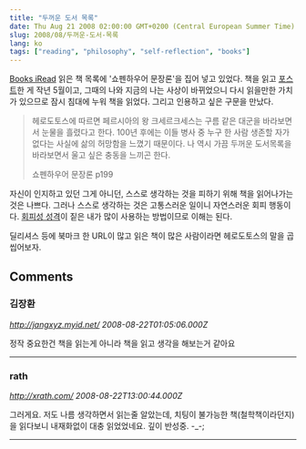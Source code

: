```yaml
---
title: "두꺼운 도서 목록"
date: Thu Aug 21 2008 02:00:00 GMT+0200 (Central European Summer Time)
slug: 2008/08/두꺼운-도서-목록
lang: ko
tags: ["reading", "philosophy", "self-reflection", "books"]
---
```


[Books iRead](http://weread.com/) 읽은 책 목록에 '쇼펜하우어 문장론'을 집어 넣고 있었다. 
책을 읽고 [포스트](/2007/04/쇼펜하우어-문장론-arthur-schopenhauer-syntax)한 게 작년 5월이고, 그때의 나와 지금의 나는 사상이 바뀌었으니 다시 읽을만한 가치가 있으므로 잠시 침대에 누워 책을 읽었다. 그리고 인용하고 싶은 구문을 만났다.


> 헤로도토스에 따르면 페르시아의 왕 크세르크세스는 구름 같은 대군을 바라보면서 눈물을 흘렸다고 한다. 100년 후에는 이들 병사 중 누구 한 사람 생존할 자가 없다는 사실에 삶의 허망함을 느꼈기 때문이다. 나 역시 가끔 두꺼운 도서목록을 바라보면서 울고 싶은 충동을 느끼곤 한다.
> 
> 쇼펜하우어 문장론  p199


자신이 인지하고 있던 그게 아니던, 스스로 생각하는 것을 피하기 위해 책을 읽어나가는 것은 나쁘다. 그러나 스스로 생각하는 것은 고통스러운 일이니 자연스러운 회피 행동이다. [회피성 성격](/2007/08/회피성-성격장애)이 짙은 내가 많이 사용하는 방법이므로 이해는 된다. 

딜리셔스 등에 북마크 한 URL이 많고 읽은 책이 많은 사람이라면 헤로도토스의 말을 곱씹어보자.

## Comments

### 김장환
*http://jangxyz.myid.net/*
*2008-08-22T01:05:06.000Z*

정작 중요한건 책을 읽는게 아니라 책을 읽고 생각을 해보는거 같아요

---

### rath
*http://xrath.com/*
*2008-08-22T13:00:44.000Z*

그러게요. 저도 나름 생각하면서 읽는줄 알았는데, 치팅이 불가능한 책(철학책이라던지)을 읽다보니 내재화없이 대충 읽었었네요. 깊이 반성중. -_-;

---
